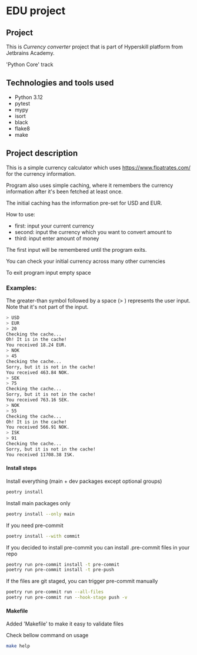 # EDU project

## Project

This is _Currency converter_ project that is part of Hyperskill platform from Jetbrains Academy.

'Python Core' track

## Technologies and tools used

- Python 3.12
- pytest
- mypy
- isort
- black
- flake8
- make

## Project description

This is a simple currency calculator which uses https://www.floatrates.com/ for the currency information.

Program also uses simple caching, where it remembers the currency information after it's been fetched at least once.

The initial caching has the information pre-set for USD and EUR.

How to use:
 - first: input your current currency
 - second: input the currency which you want to convert amount to
 - third: input enter amount of money

The first input will be remembered until the program exits.

You can check your initial currency across many other currencies

To exit program input empty space

### Examples:
The greater-than symbol followed by a space (> ) represents the user input. Note that it's not part of the input.

```sh
> USD
> EUR
> 20
Checking the cache...
Oh! It is in the cache!
You received 18.24 EUR.
> NOK
> 45
Checking the cache...
Sorry, but it is not in the cache!
You received 463.84 NOK.
> SEK
> 75
Checking the cache...
Sorry, but it is not in the cache!
You received 763.16 SEK.
> NOK
> 55
Checking the cache...
Oh! It is in the cache!
You received 566.91 NOK.
> ISK
> 91
Checking the cache...
Sorry, but it is not in the cache!
You received 11708.38 ISK.
```
 
#### Install steps

Install everything (main + dev packages except optional groups)

```sh
peotry install
```

Install main packages only

```sh
peotry install --only main

```

If you need pre-commit

```sh
poetry install --with commit
```

If you decided to install pre-commit you can install .pre-commit files in your repo

```sh
peotry run pre-commit install -t pre-commit
poetry run pre-commit install -t pre-push
```

If the files are git staged, you can trigger pre-commit manually

```sh
poetry run pre-commit run --all-files
poetry run pre-commit run --hook-stage push -v
```

#### Makefile

Added 'Makefile' to make it easy to validate files

Check bellow command on usage

```sh
make help
```
